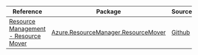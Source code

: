 | Reference | Package | Source |
|---|---|---|
|[Resource Management - Resource Mover](resourcemanager.resourcemover-readme.md)|[Azure.ResourceManager.ResourceMover](https://www.nuget.org/packages/Azure.ResourceManager.ResourceMover)|[Github](https://github.com/Azure/azure-sdk-for-net/blob/main/sdk/resourcemover/Azure.ResourceManager.ResourceMover)|
